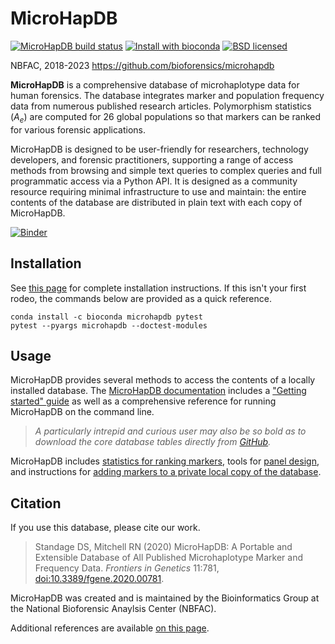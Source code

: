 # MicroHapDB

[![MicroHapDB build status][cibadge]](https://github.com/bioforensics/MicroHapDB/actions)
[![Install with bioconda][condabadge]](http://bioconda.github.io/recipes/microhapdb/README.html)
[![BSD licensed][licensebadge]](https://github.com/bioforensics/MicroHapDB/blob/master/LICENSE.txt)

NBFAC, 2018-2023
https://github.com/bioforensics/microhapdb

**MicroHapDB** is a comprehensive database of microhaplotype data for human forensics.
The database integrates marker and population frequency data from numerous published research articles.
Polymorphism statistics ($A_e$) are computed for 26 global populations so that markers can be ranked for various forensic applications.

MicroHapDB is designed to be user-friendly for researchers, technology developers, and forensic practitioners, supporting a range of access methods from browsing and simple text queries to complex queries and full programmatic access via a Python API.
It is designed as a community resource requiring minimal infrastructure to use and maintain: the entire contents of the database are distributed in plain text with each copy of MicroHapDB.

[![Binder](https://mybinder.org/badge_logo.svg)](https://mybinder.org/v2/gh/bioforensics/MicroHapDB/master?labpath=notebooks%2Ftutorial%2Fdemo_v0.9.ipynb)


## Installation

See [this page](https://microhapdb.readthedocs.io/en/latest/install.html) for complete installation instructions.
If this isn't your first rodeo, the commands below are provided as a quick reference.

```
conda install -c bioconda microhapdb pytest
pytest --pyargs microhapdb --doctest-modules
```

## Usage

MicroHapDB provides several methods to access the contents of a locally installed database.
The [MicroHapDB documentation](https://microhapdb.readthedocs.io/) includes a ["Getting started" guide](https://microhapdb.readthedocs.io/en/latest/starting.html) as well as a comprehensive reference for running MicroHapDB on the command line.

> *A particularly intrepid and curious user may also be so bold as to download the core database tables directly from [GitHub](https://github.com/bioforensics/MicroHapDB/tree/master/microhapdb/data).*

MicroHapDB includes [statistics for ranking markers](https://microhapdb.readthedocs.io/en/latest/ranking.html), tools for [panel design](targets), and instructions for [adding markers to a private local copy of the database](https://microhapdb.readthedocs.io/en/latest/extending.html).


## Citation

If you use this database, please cite our work.

> Standage DS,  Mitchell RN (2020) MicroHapDB: A Portable and Extensible Database of All Published Microhaplotype Marker and Frequency Data. *Frontiers in Genetics* 11:781, [doi:10.3389/fgene.2020.00781](https://doi.org/10.3389/fgene.2020.00781).

MicroHapDB was created and is maintained by the Bioinformatics Group at the National Bioforensic Anaylsis Center (NBFAC).

Additional references are available [on this page](https://microhapdb.readthedocs.io/en/latest/install.html).


[alfred]: https://alfred.med.yale.edu/alfred/alfredDataDownload.asp
[Pandas]: https://pandas.pydata.org
[cibadge]: https://github.com/bioforensics/MicroHapDB/workflows/CI%20Build/badge.svg
[pypibadge]: https://img.shields.io/pypi/v/microhapdb.svg
[condabadge]: https://img.shields.io/badge/install%20with-bioconda-brightgreen.svg
[licensebadge]: https://img.shields.io/badge/license-BSD-blue.svg
